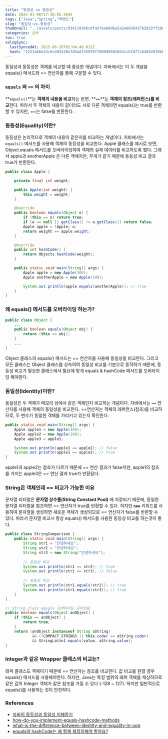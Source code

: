 ```yaml
---
title: "동일성 vs 동등성"
date: 2025-01-06T17:30:05.594Z
tags: ["Java","Spring","백엔드"]
slug: "동일성-vs-동등성"
thumbnail: "../assets/posts/9341193b6c0fa5feeb0d6a5a2e6036417b2832ff2086c5f2db6342c0add59f7a.png"
categories: 공부
toc: true
velogSync:
  lastSyncedAt: 2025-08-26T02:04:48.012Z
  hash: "1221a66e2dc8ce03528e7d5adf35976ff009d9501663ccbfd77cb40428f0bbf9"
---
```


동일성과 동등성은 객체를 비교할 때 중요한 개념이다. 자바에서는 이 두 개념을 equals() 메서드와 == 연산자를 통해 구분할 수 있다.

### `equals` 와 `==` 의 차이
**`equals()`**는 **객체의 내용을 비교**하는 반면, **`==`**는 **객체의 참조(레퍼런스)를 비교**한다. 따라서 두 객체의 내용이 같더라도 서로 다른 객체라면 equals()는 true를 반환할 수 있지만, ==는 false를 반환한다.

### 동등성(Equality)이란?
동등성은 논리적으로 객체의 내용이 같은지를 비교하는 개념이다. 자바에서는 `equals()` 메서드를 사용해 객체의 동등성을 비교한다. Apple 클래스를 예시로 보면, Object.equals 메서드를 오버라이딩하여 객체의 실제 데이터를 비교하도록 했다. 그래서 apple과 anotherApple 은 다른 객체지만, 무게가 같기 때문에 동등성 비교 결과 true가 반환된다.

```java
public class Apple {

    private final int weight;

    public Apple(int weight) {
        this.weight = weight;
    }

    @Override
    public boolean equals(Object o) {
        if (this == o) return true;
        if (o == null || getClass() != o.getClass()) return false;
        Apple apple = (Apple) o;
        return weight == apple.weight;
    }

    @Override
    public int hashCode() {
        return Objects.hashCode(weight);
    }

    public static void main(String[] args) {
        Apple apple = new Apple(100);
        Apple anotherApple = new Apple(100);

        System.out.println(apple.equals(anotherApple)); // true
    }
}

```

### 왜 equals() 메서드를 오버라이딩 하는가?
```java
public class Object {
    ...
    public boolean equals(Object obj) {
        return (this == obj);
    }
    ...
}

```

Object 클래스의 equals() 메서드는 == 연산자를 사용해 동일성을 비교한다. 그리고 모든 클래스는 Object 클래스를 상속하여 동일성 비교를 기본으로 동작하기 때문에, 동등성 비교가 필요한 클래스에서 필요에 맞게 equals & hashCode 메서드를 오버라이딩 해야한다. 

### 동일성(Identity)이란?
동일성은 두 객체가 메모리 상에서 같은 객체인지 비교하는 개념이다. 자바에서는 `==` 연산자를 사용해 객체의 동일성을 비교한다. ==연산자는 객체의 레퍼런스(참조)를 비교하므로, 두 변수가 동일한 객체를 가리키고 있는지 확인한다.

```java
public static void main(String[] args) {
    Apple apple1 = new Apple(100);
    Apple apple2 = new Apple(100);
    Apple apple3 = apple1;

    System.out.println(apple1 == apple2); // false
    System.out.println(apple1 == apple3); // true
}

```

apple1과 apple2는 참조가 다르기 때문에 == 연산 결과가 false지만, apple1의 참조를 가지는 apple3은 == 연산 결과 true가 반환된다.

### String은 객체인데 == 비교가 가능한 이유
문자열 리터럴은 **문자열 상수풀(String Constant Pool)** 에 저장되기 때문에, 동일한 문자열 리터럴을 참조하면 == 연산자가 true를 반환할 수 있다. 하지만 **`new`** 키워드를 사용하여 문자열을 생성하면 새로운 객체가 생성되므로 == 연산자가 false를 반환할 수 있다. 따라서 문자열 비교시 항상 equals() 메서드를 사용한 동등성 비교를 하는것이 좋다.

```java
public class StringComparison {
    public static void main(String[] args) {
        String str1 = "안녕하세요";
        String str2 = "안녕하세요";
        String str3 = new String("안녕하세요");
        
        // 동일성 비교
        System.out.println(str1 == str2); // true
        System.out.println(str1 == str3); // false
        
        // 동등성 비교
        System.out.println(str1.equals(str2)); // true
        System.out.println(str1.equals(str3)); // true
    }
}

// String.class equals 오버라이딩 되어있음.
public boolean equals(Object anObject) {
    if (this == anObject) {
        return true;
    }
    return (anObject instanceof String aString)
            && (!COMPACT_STRINGS || this.coder == aString.coder)
            && StringLatin1.equals(value, aString.value);
}

```

 ### Integer과 같은 Wrapper 클래스의 비교는?
 래퍼 클래스도 객체이기 때문에 == 연산자는 참조를 비교한다. 값 비교를 원할 경우 equals() 메서드를 사용해야한다. 하지만, Java는 특정 범위의 래퍼 객체를 캐싱하므로 같은 값의 Integer 객체가 같은 참조를 가질 수 있다 (-128 ~ 127). 하지만 일반적으로 equals()를 사용하는 것이 안전하다.
 
 ### References
- [자바의 동등성과 동일성 이해하기](https://f-lab.kr/insight/understanding-equality-and-identity-in-java)
- [how-do-you-implement-equals-hashcode-methods](https://www.linkedin.com/advice/0/how-do-you-implement-equals-hashcode-methods)
- [what-is-the-difference-between-identity-and-equality-in-oop](https://stackoverflow.com/questions/1692863/what-is-the-difference-between-identity-and-equality-in-oop)
- [equals와 hashCode는 왜 함께 재정의해야 할까요?](https://www.maeil-mail.kr/question/70)